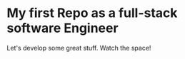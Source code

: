 # My first Repo as a full-stack software Engineer

Let's develop some great stuff.
Watch the space!
